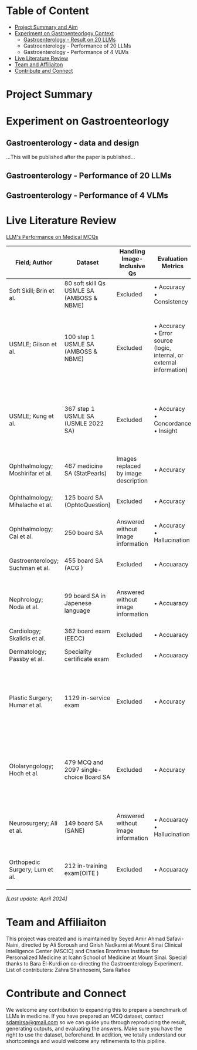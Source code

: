# Table of Content
- [Project Summary and Aim](#project-summary)
- [Experiment on Gastroenteorlogy Context](#experiment-on-gastroenteorlogy)
  - [Gastroenterology - Result on 20 LLMs ](#gastroenterology---data-and-design)
  - Gastroenterology - Performance of 20 LLMs
  - Gastroenterology - Performance of 4 VLMs
- [Live Literature Review](#live-literature-review)
- [Team and Affiliaiton](#team-and-affiliaiton)
- [Contribute and Connect](#contribute-and-connect)


# Project Summary


# Experiment on Gastroenteorlogy
## Gastroenterology - data and design
...This will be published after the paper is published... 

## Gastroenterology - Performance of 20 LLMs

## Gastroenterology - Performance of 4 VLMs

# Live Literature Review
[LLM's Performance on Medical MCQs](https://docs.google.com/spreadsheets/d/1mYmuju1V_lpf12x297BdbB-hGb5fza07G76aa9Ckn60/edit?usp=sharing)

| Field; Author                    | Dataset                                   | Handling Image-Inclusive Qs          | Evaluation Metrics                                                      | Stratified Performance                                      | Report Quality - Prompt                                                                | Report Quality -Web Use | Report Quality -Model        | Report Quality -Evaluation | llm-performance                                                                                 | human-performance                                                                                |
| -------------------------------- | ----------------------------------------- | ------------------------------------ | ----------------------------------------------------------------------- | ----------------------------------------------------------- | -------------------------------------------------------------------------------------- | ----------------------- | ---------------------------- | -------------------------- | ----------------------------------------------------------------------------------------------- | ------------------------------------------------------------------------------------------------ |
| Soft Skill; Brin et al.          | 80 soft skill Qs USMLE SA (AMBOSS & NBME) | Excluded                             | • Accuracy<br>• Consistency                                             | None                                                        | Yes (QA followed by "are you sure?")                                                   | Sufficient              | Insufficient                 | Insufficient               | • GPT4: 90%<br>• GPT3.5: 62.5%                                                                  | • Average: 78%                                                                                   |
| USMLE; Gilson et al.             | 100 step 1 USMLE SA (AMBOSS & NBME)       | Excluded                             | • Accuracy<br>• Error source (logic, internal, or external information) | None                                                        | Yes (Just QA)                                                                          | Fully                   | Fully (Dec 15 version)       | Fully                      | • GPT3.5: 56%, 59%, 44%, 42%<br>• InstructGPT: 45%, 54%, 36%, 35%<br>• GPT3: 22%, 19%, 29%, 17% | • Pass: 60%                                                                                      |
| USMLE; Kung et al.               | 367 step 1 USMLE SA (USMLE 2022 SA)       | Excluded                             | • Accuracy<br>• Concordance<br>• Insight                                | None                                                        | Yes (three variants: open-ended, MCQ without justification, MCQ with justification)    | Insufficient            | Fully                        | Fully                      | • GPT3.5: Step 1, 41.2%; Step 2, 49.5%; Step 3, 59.8%                                           | • Pass: 60%                                                                                      |
| Ophthalmology; Moshirifar et al. | 467 medicine SA (StatPearls)              | Images replaced by image description | • Accuracy                                                              | • Difficulty<br>• Sub-category                              | Yes (Just QA)                                                                          | Fully                   | Fully (May 9)                | Insufficient               | • GPT4: 73.2%<br>• GPT3.5: 55.6%                                                                | • Average: 58.1% (\*\*\*\*)                                                                      |
| Ophthalmology; Mihalache et al.  | 125 board SA (OphtoQuestion)              | Excluded                             | • Accuracy                                                              | • Sub-category<br>• Word length                             | Yes (Just QA)                                                                          | Sufficient              | Insufficient (no model name) | Partially Sufficient       | • GPT3.5: 46.4%                                                                                 | NA                                                                                               |
| Ophthalmology; Cai et al.        | 250 board SA                              | Answered without image information   | • Accuracy<br>• Hallucination                                           | • Patient Care Phase<br>• Difficulty                        | Yes (Just QA)                                                                          | Insufficient            | Fully (March 2023)           | Insufficient               | • GPT3.5: 58.8%<br>• GPT4: 71.6%                                                                | • Average: 72.2%                                                                                 |
| Gastroenterology; Suchman et al. | 455 board SA (ACG )                       | Excluded                             | • Accuaracy                                                             | • Sub-category<br>• Difficulty                              | Yes (Just QA)                                                                          | Insufficient            | Fully (March 2023)           | Insufficient               | • GPT3.5: 65.1%<br>• GPT4: 62.4%                                                                | • Pass: 70%                                                                                      |
| Nephrology; Noda et al.          | 99 board SA in Japenese language          | Answered without image information   | • Accuaracy                                                             | • Taxonomy<br>• Sub-category<br>• image-inclusive<br>• Year | Yes (QA + "answer following question")                                                 | Fully                   | Insufficient                 | Insufficient               | • GPT3.5: 31.3%<br>• GPT4: 54.5%<br>• Bard: 32.3%                                               | • 1st year avg: 36.4%<br>• 3nd year avg: 49.5%<br>• 4th year avg: 67.7%                          |
| Cardiology; Skalidis et al.      | 362 board exam (EECC)                     | Excluded                             | • Accuaracy                                                             | \-                                                          | Yes (Just QA)                                                                          | Partially               | Insufficient                 | Partially Sufficient       | • GPT3.5: 58.8%                                                                                 | • Pass: ~60%                                                                                     |
| Dermatology; Passby et al.       | Speciality certificate exam               | Excluded                             | • Accuaracy                                                             | • Sub-category                                              | Yes (Just QA)                                                                          | Insufficient            | Insufficient                 | Insufficient               | • GPT3.5: 63%<br>• GPT4: 90%                                                                    | • Pass: ~70%                                                                                     |
| Plastic Surgery; Humar et al.    | 1129 in-service exam                      | Excluded                             | • Accuracy                                                              | • Year<br>• Sub-category                                    | Yes (Just QA)                                                                          | Fully                   | Insufficient                 | Partially Sufficient       | • GPT3.5: 55.8%                                                                                 | • 1st year: 49 %tile<br>• 2nd year: 13 %tile<br>• 3rd year: 5 %tile<br>• All residents: 12 %tile |
| Otolaryngology; Hoch et al.      | 479 MCQ and 2097 single-choice Board SA   | Excluded                             | • Accuracy                                                              | • Sub-category                                              | Yes (Please answer the following question. Note that only one option is correct: + QA) | Partially               | Sufficient (3 May version)   | Insufficient               | •GPT3.5: 34% on multiple-choice and 57% on single-choice                                        | NA                                                                                               |
| Neurosurgery; Ali et al.         | 149 board SA (SANE)                       | Answered without image information   | • Accuaracy<br>• Hallucination                                          | • Sub-category<br>• Complexity<br>• Word length             | Yes (Just QA)                                                                          | Insufficient            | Fully (March and April 2023) | Insufficient               | • GPT3.5: 62.4%<br>• GPT4: 82.6%<br>• Bard: 44.2%                                               | NA                                                                                               |
| Orthopedic Surgery; Lum et al.   | 212 in-training exam(OITE )               | Excluded                             | • Accuaracy                                                             | • Taxonomy                                                  | Yes (Q + "Select the single best answer" + Options)                                    | Partially               | Insufficient                 | Fully                      | • GPT3.5: 47%                                                                                   | • Pass: 10th percentile (GPT failed)<br>• PGY1: 40th %tile                                       |

*[Last update: April 2024]*

# Team and Affiliaiton
This project was created and is maintained by Seyed Amir Ahmad Safavi-Naini, directed by Ali Soroush and Girish Nadkarni at Mount Sinai Clinical Intelligence Center (MSCIC) and Charles Bronfman Institute for Personalized Medicine at Icahn School of Medicine at Mount Sinai. Special thanks to Bara El-Kurdi on co-directing the Gastroenterology Experiment. 
List of contributers: Zahra Shahhoseini, Sara Rafiee

# Contribute and Connect
We welcome any contribution to expanding this to prepare a benchmark of LLMs in medicine. If you have prepared an MCQ dataset, contact sdamirsa@gmail.com so we can guide you through reproducing the result, generating outputs, and evaluating the answers. Make sure you have the right to use the dataset, beforehand.
In addition, we totally understand our shortcomings and would welcome any refinements to this pipiline.


